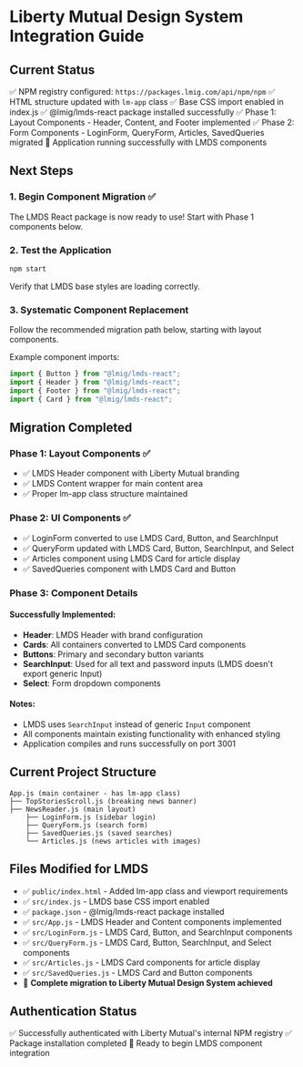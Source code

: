 # Liberty Mutual Design System Integration Guide

## Current Status

✅ NPM registry configured: `https://packages.lmig.com/api/npm/npm`
✅ HTML structure updated with `lm-app` class
✅ Base CSS import enabled in index.js
✅ @lmig/lmds-react package installed successfully
✅ Phase 1: Layout Components - Header, Content, and Footer implemented
✅ Phase 2: Form Components - LoginForm, QueryForm, Articles, SavedQueries migrated
🚀 Application running successfully with LMDS components

## Next Steps

### 1. Begin Component Migration ✅

The LMDS React package is now ready to use! Start with Phase 1 components below.

### 2. Test the Application

```bash
npm start
```

Verify that LMDS base styles are loading correctly.

### 3. Systematic Component Replacement

Follow the recommended migration path below, starting with layout components.

Example component imports:

```javascript
import { Button } from "@lmig/lmds-react";
import { Header } from "@lmig/lmds-react";
import { Footer } from "@lmig/lmds-react";
import { Card } from "@lmig/lmds-react";
```

## Migration Completed

### Phase 1: Layout Components ✅

- ✅ LMDS Header component with Liberty Mutual branding
- ✅ LMDS Content wrapper for main content area
- ✅ Proper lm-app class structure maintained

### Phase 2: UI Components ✅

- ✅ LoginForm converted to use LMDS Card, Button, and SearchInput
- ✅ QueryForm updated with LMDS Card, Button, SearchInput, and Select
- ✅ Articles component using LMDS Card for article display
- ✅ SavedQueries component with LMDS Card and Button

### Phase 3: Component Details

#### Successfully Implemented:

- **Header**: LMDS Header with brand configuration
- **Cards**: All containers converted to LMDS Card components
- **Buttons**: Primary and secondary button variants
- **SearchInput**: Used for all text and password inputs (LMDS doesn't export generic Input)
- **Select**: Form dropdown components

#### Notes:

- LMDS uses `SearchInput` instead of generic `Input` component
- All components maintain existing functionality with enhanced styling
- Application compiles and runs successfully on port 3001

## Current Project Structure

```
App.js (main container - has lm-app class)
├── TopStoriesScroll.js (breaking news banner)
├── NewsReader.js (main layout)
    ├── LoginForm.js (sidebar login)
    ├── QueryForm.js (search form)
    ├── SavedQueries.js (saved searches)
    └── Articles.js (news articles with images)
```

## Files Modified for LMDS

- ✅ `public/index.html` - Added lm-app class and viewport requirements
- ✅ `src/index.js` - LMDS base CSS import enabled
- ✅ `package.json` - @lmig/lmds-react package installed
- ✅ `src/App.js` - LMDS Header and Content components implemented
- ✅ `src/LoginForm.js` - LMDS Card, Button, and SearchInput components
- ✅ `src/QueryForm.js` - LMDS Card, Button, SearchInput, and Select components
- ✅ `src/Articles.js` - LMDS Card components for article display
- ✅ `src/SavedQueries.js` - LMDS Card and Button components
- 🎉 **Complete migration to Liberty Mutual Design System achieved**

## Authentication Status

✅ Successfully authenticated with Liberty Mutual's internal NPM registry
✅ Package installation completed
🚀 Ready to begin LMDS component integration
